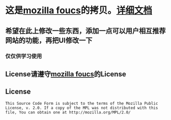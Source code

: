 # 这是[mozilla foucs](https://github.com/mozilla-mobile/focus-android)的拷贝。[详细文档](https://github.com/mozilla-mobile/focus-android/wiki)
## 希望在此上修改一些东西，添加一点可以用户相互推荐网站的功能，再把UI修改一下
### 仅仅供学习使用
## License请遵守[mozilla foucs](https://github.com/mozilla-mobile/focus-android)的License
## License
    This Source Code Form is subject to the terms of the Mozilla Public
    License, v. 2.0. If a copy of the MPL was not distributed with this
    file, You can obtain one at http://mozilla.org/MPL/2.0/

[sec issue]: https://bugzilla.mozilla.org/enter_bug.cgi?assigned_to=nobody%40mozilla.org&bug_file_loc=http%3A%2F%2F&bug_ignored=0&bug_severity=normal&bug_status=NEW&cf_fx_iteration=---&cf_fx_points=---&component=Security%3A%20Android&contenttypemethod=autodetect&contenttypeselection=text%2Fplain&defined_groups=1&flag_type-4=X&flag_type-607=X&flag_type-791=X&flag_type-800=X&flag_type-803=X&form_name=enter_bug&groups=firefox-core-security&maketemplate=Remember%20values%20as%20bookmarkable%20template&op_sys=Unspecified&priority=--&product=Focus&rep_platform=Unspecified&target_milestone=---&version=---
